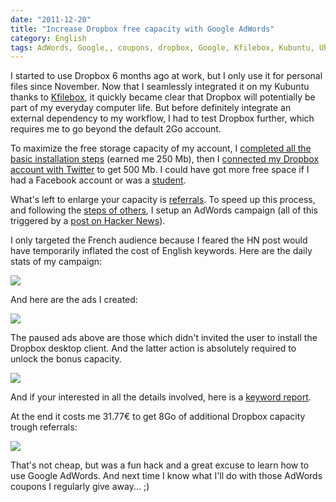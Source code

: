```yaml
---
date: "2011-12-20"
title: "Increase Dropbox free capacity with Google AdWords"
category: English
tags: AdWords, Google,, coupons, dropbox, Google, Kfilebox, Kubuntu, Ubuntu
---
```


I started to use Dropbox 6 months ago at work, but I only use it for personal files since November. Now that I seamlessly integrated it on my Kubuntu thanks to [Kfilebox](https://kdropbox.deuteros.es), it quickly became clear that Dropbox will potentially be part of my everyday computer life. But before definitely integrate an external dependency to my workflow, I had to test Dropbox further, which requires me to go beyond the default 2Go account.

To maximize the free storage capacity of my account, I [completed all the basic installation steps](https://dropbox.com/gs) (earned me 250 Mb), then I [connected my Dropbox account with Twitter](https://dropbox.com/free) to get 500 Mb. I could have got more free space if I had a Facebook account or was a [student](https://dropbox.com/edu).

What's left to enlarge your capacity is [referrals](https://dropbox.com/account#referrals). To speed up this process, and following the [steps of others](https://vladik.rikhter.org/2011/09/22/maxing-out-your-dropbox-referrals-how-i-got-16gb-for-less-than-10/), I setup an AdWords campaign (all of this triggered by a [post on Hacker News](https://news.ycombinator.com/item?id=3126173)).

I only targeted the French audience because I feared the HN post would have temporarily inflated the cost of English keywords. Here are the daily stats of my campaign:

![]({attach}dropbox-adwords-campaign-daily-stats.png)

And here are the ads I created:

![]({attach}dropbox-adwords-campaign-text-ads-details.png)

The paused ads above are those which didn't invited the user to install the Dropbox desktop client. And the latter action is absolutely required to unlock the bonus capacity.

![]({attach}dropbox-referrals.png)

And if your interested in all the details involved, here is a [keyword report]({attach}dropbox-adwords-campaign-keyword-report.pdf).

At the end it costs me 31.77€ to get 8Go of additional Dropbox capacity trough referrals:

![]({attach}dropbox-adwords-campaign-france-report.png)

That's not cheap, but was a fun hack and a great excuse to learn how to use Google AdWords. And next time I know what I'll do with those AdWords coupons I regularly give away... ;)

